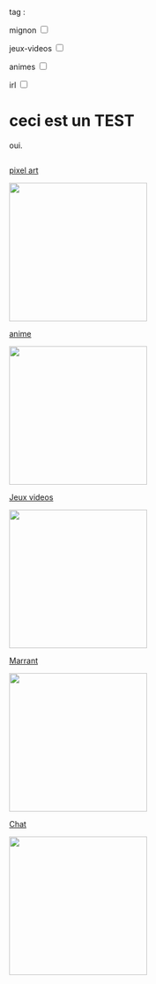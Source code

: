 <html>
    <head> 
<link rel="icon" type="image/png" sizes="32x32" href="https://lh3.googleusercontent.com/proxy/p2Py6H9WxxxjuUxtelVodHTs1c8b_lOJ1pIQTIq07s4lLAzo-icJBoFF_-yLO6e4_p5UbG4k4KHaaU0I1VbId5CsayqisW6ftjvaI42sMk0EYi5p4SQ">
    </head>
<body>
<form 
    <input name= »q » type= »text » size= »15″ placeholder= »search… » />
</form>
  
   <p>tag :</p>
  <p> mignon <input type="checkbox"/></p>
  <p> jeux-videos <input type="checkbox"/></p>
  <p> animes <input type="checkbox"/></p>
  <p> irl <input type="checkbox"/></p>
  
<h1> ceci est un TEST</h1>
<p>oui.</p>
    
   <img
  src="https://interactive-examples.mdn.mozilla.net/media/cc0-images/grapefruit-slice-332-332.jpg"
  alt=""
  usemap="exemple-map-1" />
<map name="exemple-map-1">
  <area shape="rect" coords="10, 5, 20, 15"
    href="https://nsi-team.github.io/GIF_mignon/" alt="" />
</map>
    
   <p></p>
   <p><a href="https://nsi-team.github.io/Pixel_Art/">pixel art</a></p>
<img class="project-pic" src="https://img.cloudygif.com/full/f254e23e6c781897.gif" style="width: 250px;" />

   <a href="https://nsi-team.github.io/Anime/">anime</a>
<p></p>
<img class="project-pic" src="https://media.tenor.com/images/4fd49de4149a6d348e04f2465a3970af/tenor.gif" style="width: 250px;" />

   <a href="https://nsi-team.github.io/Jeux_Videos/">Jeux videos</a>
<p></p>
<img class="project-pic" src="https://m.gifmania.be/Gif-Animes-Jeux-Video/Animations-Jeux-Video-Arcade-Classiques/Images-Gif-Jeux-Video-Classiques/Jeux-Video-Classiques-67074.gif" style="width: 250px;" />

   <a href="https://nsi-team.github.io/Marrant/">Marrant</a>
<p></p>
<img class="project-pic" src="https://encrypted-tbn0.gstatic.com/images?q=tbn:ANd9GcSCjWRQ5XYvEtwrLggzYBbzdHnc6tXiQsbblg&usqp=CAU" style="width: 250px;" />

   <a href="https://nsi-team.github.io/Chat/">Chat</a>
<p></p>
<img class="project-pic" src="https://data.photofunky.net/output/image/e/b/c/c/ebcc2e/photofunky.gif" style="width: 250px;" />

<p></p>
<script src="script.js"></script>
